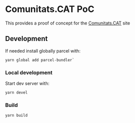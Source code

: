 # Comunitats.CAT PoC

This provides a proof of concept for the [Comunitats.CAT](https://comunitats.cat) site

## Development

If needed install globally parcel with:

```
yarn global add parcel-bundler`
```

### Local development

Start dev server with:

```
yarn devel
```

### Build

```
yarn build
```
